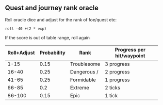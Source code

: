 ## Quest and journey rank oracle

Roll oracle dice and adjust for the rank of foe/quest etc:

    roll -40 +(2 * exp)

If the score is out of table range, roll again 

Roll+Adjust | Probability | Rank | Progress per hit/waypoint
--- | --- | --- | ---
1-15 | 0.15 | Troublesome | 3 progress
16-40 | 0.25 | Dangerous / | 2 progress
41-65 | 0.25 | Formidable | 1 progress
66-85 | 0.2 | Extreme | 2 ticks
86-100 | 0.15 | Epic | 1 tick

